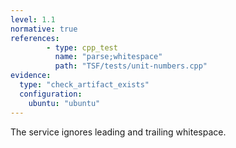 ```yaml
---
level: 1.1
normative: true
references:
        - type: cpp_test
          name: "parse;whitespace"
          path: "TSF/tests/unit-numbers.cpp"
evidence:
  type: "check_artifact_exists"
  configuration:
    ubuntu: "ubuntu"
---
```


The service ignores leading and trailing whitespace.